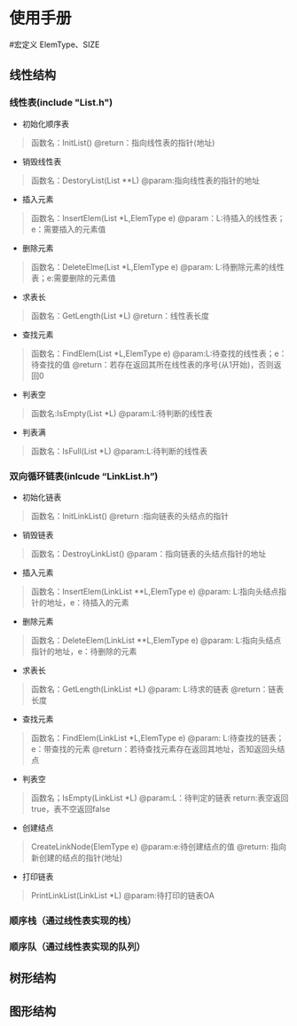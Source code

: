 # 使用手册
#宏定义 ElemType、SIZE
## 线性结构
### 线性表(include "List.h")
* 初始化顺序表  
> 函数名：InitList() 
> @return：指向线性表的指针(地址) 
* 销毁线性表
> 函数名：DestoryList(List **L)
> @param:指向线性表的指针的地址
* 插入元素   
> 函数名：InsertElem(List *L,ElemType e) 
> @param：L:待插入的线性表；e：需要插入的元素值
* 删除元素
> 函数名：DeleteElme(List *L,ElemType e)
> @param: L:待删除元素的线性表；e:需要删除的元素值
* 求表长
> 函数名：GetLength(List *L)
> @return：线性表长度
* 查找元素
> 函数名：FindElem(List *L,ElemType e)
> @param:L:待查找的线性表；e：待查找的值
> @return：若存在返回其所在线性表的序号(从1开始)，否则返回0
* 判表空
> 函数名:IsEmpty(List *L)
> @param:L:待判断的线性表
* 判表满
> 函数名：IsFull(List *L)
> @param:L:待判断的线性表
### 双向循环链表(inlcude “LinkList.h”)
* 初始化链表
> 函数名：InitLinkList()
> @return :指向链表的头结点的指针
* 销毁链表
> 函数名：DestroyLinkList()
> @param：指向链表的头结点指针的地址
* 插入元素
> 函数名：InsertElem(LinkList **L,ElemType e)
> @param: L:指向头结点指针的地址，e：待插入的元素
* 删除元素
> 函数名：DeleteElem(LinkList **L,ElemType e)
> @param: L:指向头结点指针的地址，e：待删除的元素
* 求表长
> 函数名：GetLength(LinkList *L)
> @param: L:待求的链表
> @return：链表长度
* 查找元素
> 函数名：FindElem(LinkList *L,ElemType e)
> @param: L:待查找的链表；e：带查找的元素
> @return：若待查找元素存在返回其地址，否知返回头结点 
* 判表空
> 函数名；IsEmpty(LinkList *L)
> @param:L：待判定的链表
> return:表空返回true，表不空返回false
* 创建结点
> CreateLinkNode(ElemType e)
> @param:e:待创建结点的值
> @return: 指向新创建的结点的指针(地址)
* 打印链表
> PrintLinkList(LinkList *L)
> @param:待打印的链表OA

### 顺序栈（通过线性表实现的栈）
### 顺序队（通过线性表实现的队列）
## 树形结构
## 图形结构
